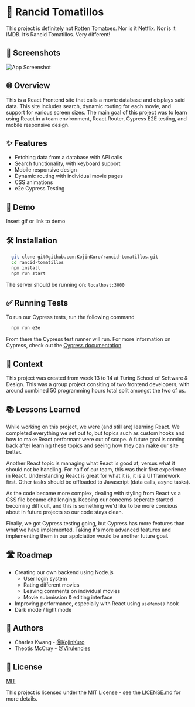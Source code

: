 # 🍅 Rancid Tomatillos

This project is definitely not Rotten Tomatoes. Nor is it Netflix. Nor is it IMDB. It’s Rancid Tomatillos. Very different!
## 📸 Screenshots

![App Screenshot](https://via.placeholder.com/468x300?text=App+Screenshot+Here)


## 🌐 Overview

This is a React Frontend site that calls a movie database and displays said data. This site includes search, dynamic routing for each movie, and support for various screen sizes. The main goal of this project was to learn using React in a team environment, React Router, Cypress E2E testing, and mobile responsive design.
## ✨ Features

- Fetching data from a database with API calls
- Search functionality, with keyboard support
- Mobile responsive design
- Dynamic routing with individual movie pages
- CSS animations
- e2e Cypress Testing
## 🎥 Demo

Insert gif or link to demo


## 🛠️ Installation

```bash
  git clone git@github.com:KojinKuro/rancid-tomatillos.git
  cd rancid-tomatillos
  npm install
  npm run start
```

The server should be running on: `localhost:3000`
## ✅ Running Tests

To run our Cypress tests, run the following command

```bash
  npm run e2e
```

From there the Cypress test runner will run. For more information on Cypress, check out the [Cypress documentation](https://www.cypress.io/)
## 📝 Context

This project was created from week 13 to 14 at Turing School of Software & Design. This was a group project consiting of two frontend developers, with around combined 50 programming hours total split amongst the two of us.
## 📚 Lessons Learned

While working on this project, we were (and still are) learning React. We completed everything we set out to, but topics such as custom hooks and how to make React performant were out of scope. A future goal is coming back after learning these topics and seeing how they can make our site better.

Another React topic is managing what React is good at, versus what it should not be handling. For half of our team, this was their first experience in React. Understanding React is great for what it is, it is a UI framework first. Other tasks should be offloaded to Javascript (data calls, async tasks).

As the code became more complex, dealing with styling from React vs a CSS file became challenging. Keeping our concerns seperate started becoming difficult, and this is something we'd like to be more concious about in future projects so our code stays clean.

Finally, we got Cypress testing going, but Cypress has more features than what we have implemented. Taking it's more advanced features and implementing them in our applciation would be another future goal.
## 🛣️ Roadmap

- Creating our own backend using Node.js
    - User login system
    - Rating different movies
    - Leaving comments on individual movies
    - Movie submission & editing interface
- Improving performance, especially with React using `useMemo()` hook
- Dark mode / light mode
## 👥 Authors

- Charles Kwang - [@KojinKuro](https://github.com/KojinKuro)
- Theotis McCray - [@Virulencies](https://github.com/Virulencies)


## 📄 License

[MIT](https://choosealicense.com/licenses/mit/)

This project is licensed under the MIT License - see the [LICENSE.md](./LICENSE.md) for more details.
